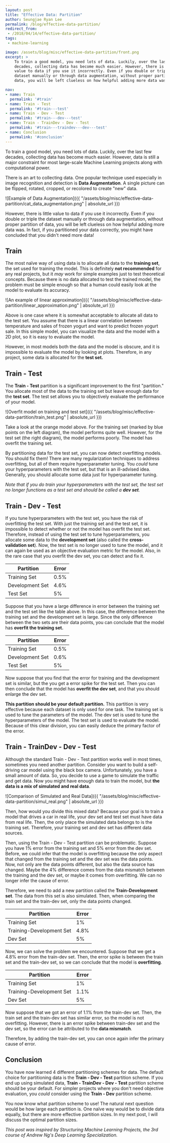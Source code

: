 ```yaml
---
layout: post
title: "Effective Data: Partition"
author: Seungjae Ryan Lee
permalink: /blog/effective-data-partition/
redirect_from:
 - /2018/04/14/effective-data-partition/
tags:
 - machine-learning

image: /assets/blog/misc/effective-data-partition/front.png
excerpt: >
    To train a good model, you need lots of data. Luckily, over the last few 
    decades, collecting data has become much easier. However, there is little
    value to data if you use it incorrectly. Even if you double or triple the
    dataset manually or through data augmentation, without proper partition of
    data, you will be left clueless on how helpful adding more data was.

nav:
- name: Train
  permalink: '#train'
- name: Train - Test
  permalink: '#train---test'
- name: Train - Dev - Test
  permalink: '#train---dev---test'
- name: Train - TrainDev - Dev - Test
  permalink: '#train---traindev---dev---test'
- name: Conclusion
  permalink: '#conclusion'
---
```


To train a good model, you need lots of data. Luckily, over the last few decades, collecting data has become much easier. However, data is still a major constraint for most large-scale Machine Learning projects along with computational power.

There is an art to collecting data. One popular technique used especially in image recognition and detection is **Data Augmentation**. A single picture can be flipped, rotated, cropped, or recolored to create "new" data.

![Example of Data Augmentation]({{ "/assets/blog/misc/effective-data-partition/cat_data_augmentation.png" | absolute_url }})

However, there is little value to data if you use it incorrectly. Even if you double or triple the dataset manually or through data augmentation, without proper partition of data, you will be left clueless on how helpful adding more data was. In fact, if you partitioned your data correctly, you might have concluded that you didn't need more data!

## Train

The most naïve way of using data is to allocate all data to the **training set**, the set used for training the model. This is definitely **not recommended** for any real projects, but it *may* work for simple examples just to test theoretical concepts. Because there is no data allocated to test the trained model, the problem must be simple enough so that a human could easily look at the model to evaluate its accuracy.

![An example of linear approximation]({{ "/assets/blog/misc/effective-data-partition/linear_approximation.png" | absolute_url }})

Above is one case where it is somewhat acceptable to allocate all data to the test set. You assume that there is a linear correlation between temperature and sales of frozen yogurt and want to predict frozen yogurt sale. In this simple model, you can visualize the data and the model with a 2D plot, so it is easy to evaluate the model. 

However, in most models both the data and the model is obscure, and it is impossible to evaluate the model by looking at plots. Therefore, in any project, some data is allocated for the **test set.**

## Train - Test

The **Train - Test** partition is a significant improvement to the first "partition." You allocate most of the data to the training set but leave enough data for the **test set**. The test set allows you to objectively evaluate the performance of your model. 

![Overfit model on training and test set]({{ "/assets/blog/misc/effective-data-partition/train_test.png" | absolute_url }})

Take a look at the orange model above. For the training set (marked by blue points on the left diagram), the model performs quite well. However, for the test set (the right diagram), the model performs poorly. The model has overfit the training set.

By partitioning data for the test set, you can now detect overfitting models. You should fix them! There are many regularization techniques to address overfitting, but all of them require hyperparameter tuning. You *could* tune your hyperparameters with the test set, but that is an ill-advised idea. Generally, you should allocate some data just for hyperparameter tuning.

*Note that if you do train your hyperparameters with the test set, the test set no longer functions as a test set and should be called a **dev set**.*

## Train - Dev - Test

If you tune hyperparameters with the test set, you have the risk of overfitting the test set. With just the training set and the test set, it is impossible to detect whether or not the model has overfit the test set. Therefore, instead of using the test set to tune hyperparameters, you allocate some data to the **development set** (also called the **cross-validation set**). Now, the test set is no longer used to tune the model, and it can again be used as an objective evaluation metric for the model. Also, in the rare case that you overfit the dev set, you can detect and fix it.

| Partition       | Error |
| --------------- | ----- |
| Training Set    | 0.5%  |
| Development Set | 4.6%  |
| Test Set        | 5%    |

Suppose that you have a large difference in error between the training set and the test set like the table above. In this case, the difference between the training set and the development set is large. Since the only difference between the two sets are their data points, you can conclude that the model has **overfit the training set.**

| Partition       | Error |
| --------------- | ----- |
| Training Set    | 0.5%  |
| Development Set | 0.6%  |
| Test Set        | 5%    |

Now suppose that you find that the error for training and the development set is similar, but the you get a error spike for the test set. Then you can then conclude that the model has **overfit the dev set**, and that you should enlarge the dev set.

**This partition should be your default partition.** This partition is very effective because each dataset is only used for one task. The training set is used to tune the parameters of the model. The dev set is used to tune the hyperparameters of the model. The test set is used to evaluate the model. Because of this clear division, you can easily deduce the primary factor of the error.

## Train - TrainDev - Dev - Test 

Although the standard Train - Dev - Test partition works well in most times, sometimes you need another partition. Consider you want to build a self-driving car model using the black box camera. Unfortunately, you have a small amount of data. So, you decide to use a game to simulate the traffic and get data. Now you might have enough data to train the model, but **the data is a mix of simulated and real data**.

![Comparison of Simulated and Real Data]({{ "/assets/blog/misc/effective-data-partition/simul_real.png" | absolute_url }})

Then, how would you divide this mixed data? Because your goal is to train a model that drives a car in real life, your dev set and test set must have data from real life. Then, the only place the simulated data belongs to is the training set. Therefore, your training set and dev set has different data sources.

Then, using the Train - Dev - Test partition can be problematic. Suppose you have 1% error from the training set and 5% error from the dev set. Before, we could infer that the model is overfitting because the only aspect that changed from the training set and the dev set was the data points. Now, not only are the data points different, but also the data source has changed. Maybe the 4% difference comes from the data mismatch between the training and the dev set, or maybe it comes from overfitting. We can no longer infer the cause of error.

Therefore, we need to add a new partition called the **Train-Development set**. The data from this set is also simulated. Then, when comparing the train set and the train-dev set, only the data points changed.

| Partition                | Error |
| ------------------------ | ----- |
| Training Set             | 1%    |
| Training-Development Set | 4.8%  |
| Dev Set                  | 5%    |

Now, we can solve the problem we encountered. Suppose that we get a 4.8% error from the train-dev set. Then, the error spike is between the train set and the train-dev set, so we can conclude that the model is **overfitting**.

| Partition                | Error |
| ------------------------ | ----- |
| Training Set             | 1%    |
| Training-Development Set | 1.1%  |
| Dev Set                  | 5%    |

Now suppose that we got an error of 1.1% from the train-dev set. Then, the train set and the train-dev set has similar error, so the model is not overfitting. However, there is an error spike between train-dev set and the dev set, so the error can be attributed to the **data mismatch**.

Therefore, by adding the train-dev set, you can once again infer the primary cause of error.

## Conclusion

You have now learned 4 different partitioning schemes for data. The default choice for partitioning data is the **Train - Dev - Test** partition scheme. If you end up using simulated data, **Train - TrainDev - Dev - Test** partition scheme should be your default. For simpler projects where you don't need objective evaluation, you *could* consider using the **Train - Dev** partition scheme.

You now know what partition scheme to use! The natural next question would be how large each partition is. One naïve way would be to divide data equally, but there are more effective partition sizes. In my next post, I will discuss the optimal partition sizes.

*This post was inspired by Structuring Machine Learning Projects, the 3rd course of Andrew Ng's Deep Learning Specialization.* 
